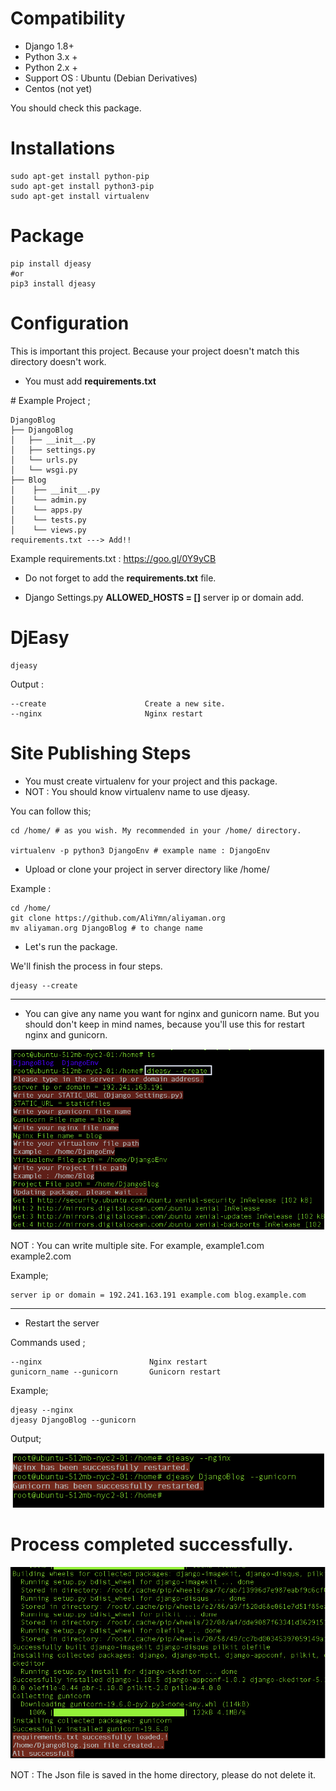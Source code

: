 # Compatibility

* Django 1.8+
* Python 3.x +
* Python 2.x +
* Support OS : Ubuntu (Debian Derivatives)
* Centos (not yet)

You should check this package.

# **Installations**

    sudo apt-get install python-pip
    sudo apt-get install python3-pip
    sudo apt-get install virtualenv

# Package

    pip install djeasy
    #or
    pip3 install djeasy



# Configuration
This is important this project. Because your project doesn't match this directory doesn't work.
* You must add <b>requirements.txt</b>

# Example Project ;

    DjangoBlog
    ├── DjangoBlog
    │   ├── __init__.py
    │   ├── settings.py
    │   └── urls.py
    │   └── wsgi.py
    ├── Blog
    │    ├── __init__.py
    │    └── admin.py
    │    └── apps.py
    │    └── tests.py
    │    └── views.py
    requirements.txt ---> Add!!

Example requirements.txt : https://goo.gl/0Y9yCB

* Do not forget to add the **requirements.txt** file.

* Django Settings.py **ALLOWED_HOSTS = []**  server ip or domain add.

# DjEasy

    djeasy

 Output :

    --create                      Create a new site.
    --nginx                       Nginx restart

# Site Publishing Steps

* You must create virtualenv for your project and this package.
* NOT : You should know virtualenv name to use djeasy.

You can follow this;

    cd /home/ # as you wish. My recommended in your /home/ directory.

    virtualenv -p python3 DjangoEnv # example name : DjangoEnv

* Upload or clone your project in server directory like /home/


Example :

    cd /home/
    git clone https://github.com/AliYmn/aliyaman.org
    mv aliyaman.org DjangoBlog # to change name

* Let's run the package.

We'll finish the process in four steps.

    djeasy --create

 ***

* You can give any name you want for nginx and gunicorn name. But you should don't keep in mind names, because you'll use this for restart nginx and gunicorn.

 <img src="https://github.com/AliYmn/djeasy/raw/master/images/ex3.png"/>

NOT : You can write multiple site. For example, example1.com example2.com

Example;

    server ip or domain = 192.241.163.191 example.com blog.example.com
***

* Restart the server

Commands used ;

    --nginx                        Nginx restart
    gunicorn_name --gunicorn       Gunicorn restart

Example;

    djeasy --nginx
    djeasy DjangoBlog --gunicorn

Output;

 <img src="https://github.com/AliYmn/djeasy/raw/master/images/ex2.png"/>

# Process completed successfully.

 <img src="https://github.com/AliYmn/djeasy/raw/master/images/ex1.png"/>

NOT : The Json file is saved in the home directory, please do not delete it.
